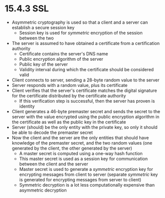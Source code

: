 # 15.4.3 SSL

* Asymmetric cryptography is used so that a client and a server can establish a secure session key
  * Session key is used for _symmetric_ encryption of the session between the two
* The server is assumed to have obtained a certificate from a certification authority
  * Certificate contains the server's DNS name
  * Public encryption algorithm of the server
  * Public key of the server
  * Validity interval during which the certificate should be considered valid
* Client connects to server, sending a 28-byte random value to the server
* Server responds with a random value, plus its certificate
* Client verifies that the server's certificate matches the digital signature for the certificate distributed by the certificate authority
  * If this verification step is successful, then the server has proven is identity
* Client generates a 46-byte premaster secret and sends the secret to the server with the value encrypted using the public encryption algorithm in the certificate as well as the public key in the certificate
* Server (should) be the only entity with the private key, so only it should be able to decode the premaster secret
* Now the client and the server are the only entities that should have knowledge of the premaster secret, and the two random values (one generated by the client, the other generated by the server)
  * A master secret is computed using a one-way hash function
  * This master secret is used as a session key for communication between the client and the server
  * Master secret is used to generate a _symmetric_ encryption key for encrypting messages from client to server (separate _symmetric_ key is generated for encrypting messages from server to client)
  * Symmetric decryption is a lot less computationally expensive than asymmetric decryption
